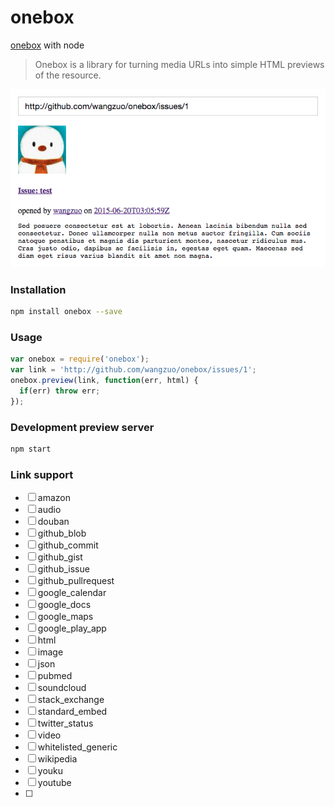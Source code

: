 # onebox
[onebox](https://github.com/discourse/onebox) with node

> Onebox is a library for turning media URLs into simple HTML previews of the resource.

![preview](preview.png)

### Installation
``` sh
npm install onebox --save
```
### Usage
``` javascript
var onebox = require('onebox');
var link = 'http://github.com/wangzuo/onebox/issues/1';
onebox.preview(link, function(err, html) {
  if(err) throw err;
});
```
### Development preview server
``` sh
npm start
```

### Link support
- [ ] amazon
- [ ] audio
- [ ] douban
- [ ] github_blob
- [ ] github_commit
- [ ] github_gist
- [ ] github_issue
- [ ] github_pullrequest
- [ ] google_calendar
- [ ] google_docs
- [ ] google_maps
- [ ] google_play_app
- [ ] html
- [ ] image
- [ ] json
- [ ] pubmed
- [ ] soundcloud
- [ ] stack_exchange
- [ ] standard_embed
- [ ] twitter_status
- [ ] video
- [ ] whitelisted_generic
- [ ] wikipedia
- [ ] youku
- [ ] youtube
- [ ]
